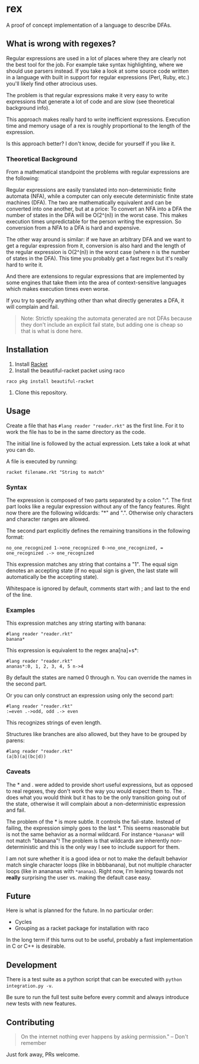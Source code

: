 # rex

A proof of concept implementation of a language to describe DFAs.


## What is wrong with regexes?

Regular expressions are used in a lot of places where they are clearly not the
best tool for the job. For example take syntax highlighting, where we should
use parsers instead. If you take a look at some source code written in a
language with built in support for regular expressions (Perl, Ruby, etc.)
you'll likely find other atrocious uses.

The problem is that regular expressions make it very easy to write expressions
that generate a lot of code and are slow (see theoretical background info).

This approach makes really hard to write inefficient expressions. Execution
time and memory usage of a rex is roughly proportional to the length of the
expression.

Is this approach better? I don't know, decide for yourself if you like it.

### Theoretical Background

From a mathematical standpoint the problems with regular expressions are the
following:

Regular expressions are easily translated into non-deterministic finite
automata (NFA), while a computer can only execute deterministic finite state
machines (DFA). The two are mathematically equivalent and can be converted into
one another, but at a price: To convert an NFA into a DFA the number of states
in the DFA will be O(2^(n)) in the worst case. This makes execution times
unpredictable for the person writing the expression. So conversion from a NFA
to a DFA is hard and expensive.

The other way around is similar: if we have an arbitrary DFA and we want to get
a regular expression from it, conversion is also hard and the length of the
regular expression is O(2^(n)) in the worst case (where n is the number of
states in the DFA). This time you probably get a fast regex but it's really
hard to write it.

And there are extensions to regular expressions that are implemented by some
engines that take them into the area of context-sensitive languages which makes
execution times even worse.

If you try to specify anything other than what directly generates a DFA, it
will complain and fail.

> Note: Strictly speaking the automata generated are not DFAs because they
> don't include an explicit fail state, but adding one is cheap so that is what
> is done here.


## Installation

1. Install [Racket](https://racket-lang.org)
1. Install the beautiful-racket packet using raco
```
raco pkg install beautiful-racket
```
1. Clone this repository.


## Usage

Create a file that has `#lang reader "reader.rkt"` as the first line. For it to
work the file has to be in the same directory as the code.

The initial line is followed by the actual expression. Lets take a look at what
you can do.

A file is executed by running:
```
racket filename.rkt "String to match"
```

### Syntax

The expression is composed of two parts separated by a colon ":". The first
part looks like a regular expression without any of the fancy features. Right
now there are the following wildcards: "\*" and ".". Otherwise only characters
and character ranges are allowed.

The second part explicitly defines the remaining transitions in the following
format:
```
no_one_recognized 1->one_recognized 0->no_one_recognized, = one_recognized .-> one_recognized
```
This expression matches any string that contains a "1". The equal sign denotes
an accepting state (if no equal sign is given, the last state will
automatically be the accepting state).

Whitespace is ignored by default, comments start with ; and last to the end of
the line.

### Examples

This expression matches any string starting with banana:
```
#lang reader "reader.rkt"
banana*
```

This expression is equivalent to the regex ana[na]+s*:
```
#lang reader "reader.rkt"
ananas*:0, 1, 2, 3, 4, 5 n->4
```
By default the states are named 0 through n. You can override the names in the
second part.

Or you can only construct an expression using only the second part:
```
#lang reader "reader.rkt"
:=even .->odd, odd .-> even
```
This recognizes strings of even length.

Structures like branches are also allowed, but they have to be grouped by parens:
```
#lang reader "reader.rkt"
(a|b)(a|(bc|d))
```

### Caveats

The \* and . were added to provide short useful expressions, but as opposed
to real regexes, they don't work the way you would expect them to. The . does
what you would think but it has to be the only transition going out of the state,
otherwise it will complain about a non-deterministic expression and fail.

The problem of the \* is more subtle. It controls the fail-state. Instead of
failing, the expression simply goes to the last \*. This seems reasonable but
is not the same behavior as a normal wildcard. For instance `*banana*` will not
match "bbanana"! The problem is that wildcards are inherently non-deterministic
and this is the only way I see to include support for them.

I am not sure whether it is a good idea or not to make the default behavior
match single character loops (like in bbbbanana), but not multiple character
loops (like in anananas with `*ananas`). Right now, I'm leaning towards not
**really** surprising the user vs. making the default case easy.


## Future

Here is what is planned for the future. In no particular order:
* Cycles
* Grouping as a racket package for installation with raco

In the long term if this turns out to be useful, probably a fast implementation
in C or C++ is desirable.


## Development

There is a test suite as a python script that can be executed with
`python integration.py -v`.

Be sure to run the full test suite before every commit and always introduce new
tests with new features.


## Contributing

> On the internet nothing ever happens by asking permission." – Don't remember

Just fork away, PRs welcome.
